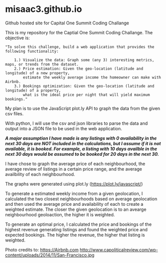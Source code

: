 # misaac3.github.io
Github hosted site for Capital One Summit Coding Challange

This is my repository for the Captial One Summit Coding Challange.
The objective is:

    "To solve this challenge, build a web application that provides the following functionality:

        1.) Visualize the data: Graph some (any 3) interesting metrics, maps, or trends from the dataset.
        2.) Price estimation: Given the geo-location (latitude and longitude) of a new property,
            estimate the weekly average income the homeowner can make with Airbnb.
        3.) Bookings optimization: Given the geo-location (latitude and longitude) of a property,
            what is the ideal price per night that will yield maximum bookings."
       
My plan is to use the JavaScript plot.ly API to graph the data from the given csv files.

With python, I will use the csv and json libraries to parse the data and output into a JSON file to be used in the web application.

***A major assumption I have made is any listings with 0 availability in the next 30 days are NOT included in the calculations, but I assume if it is not available, it is booked. For example, a listing with 10 days availble in the next 30 days would be assumed to be booked for 20 days in the next 30.***

I have chose to graph the average price of each neighbourhood, the average review of listings in a certain price range, and the average availbility of each neighbourhood.

The graphs were generated using plot.ly (https://plot.ly/javascript/)

To generate a estimated weekly income from a given geolocation, I calculated the two closest neighbourhoods based on average geolocation and then used the average price and availability of each to create a weighted estimate. The closer the given geolocation is to an avearge neighbourhood geoloaction, the higher it is weighted.

To generate an optimal price, I calculated the price and bookings of the highest revenue generating listings and found the weighted price and expected bookings. The higher the revenue, the higher that listing is weighted.

Photo credits to:
https://Airbnb.com
http://www.capoliticalreview.com/wp-content/uploads/2014/11/San-Francisco.jpg
